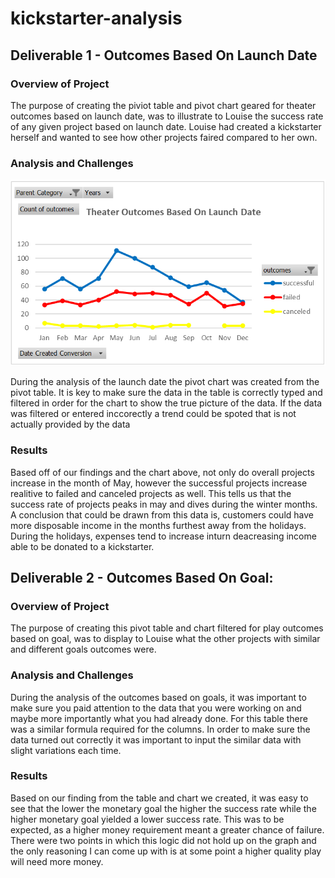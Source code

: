 # kickstarter-analysis

## Deliverable 1 - Outcomes Based On Launch Date
### Overview of Project
The purpose of creating the piviot table and pivot chart geared for theater outcomes based on launch date, was to illustrate to Louise the success rate of any given project based on launch date. Louise had created a kickstarter herself and wanted to see how other projects faired compared to her own.
### Analysis and Challenges
![Theater_Outcomes_Vs_Launch.png](Theater_Outcomes_Vs_Launch.png)

During the analysis of the launch date the pivot chart was created from the pivot table. It is key to make sure the data in the table is correctly typed and filtered in order for the chart to show the true picture of the data. If the data was filtered or entered inccorectly a trend could be spoted that is not actually provided by the data
### Results
Based off of our findings and the chart above, not only do overall projects increase in the month of May, however the successful projects increase realitive to failed and canceled projects as well. This tells us that the success rate of projects peaks in may and dives during the winter months. A conclusion that could be drawn from this data is, customers could have more disposable income in the months furthest away from the holidays. During the holidays, expenses tend to increase inturn deacreasing income able to be donated to a kickstarter.
## Deliverable 2 - Outcomes Based On Goal:
### Overview of Project
The purpose of creating this pivot table and chart filtered for play outcomes based on goal, was to display to Louise what the other projects with similar and different goals outcomes were.
### Analysis and Challenges
During the analysis of the outcomes based on goals, it was important to make sure you paid attention to the data that you were working on and maybe more importantly what you had already done. For this table there was a similar formula required for the columns. In order to make sure the data turned out correctly it was important to input the similar data with slight variations each time.
### Results
Based on our finding from the table and chart we created, it was easy to see that the lower the monetary goal the higher the success rate while the higher monetary goal yielded a lower success rate. This was to be expected, as a higher money requirement meant a greater chance of failure. There were two points in which this logic did not hold up on the graph and the only reasoning I can come up with is at some point a higher quality play will need more money.
